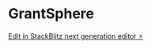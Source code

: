 # GrantSphere

[Edit in StackBlitz next generation editor ⚡️](https://stackblitz.com/~/github.com/Ai-Nader/GrantSphere)